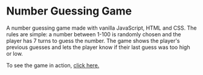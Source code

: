 # Number Guessing Game
A number guessing game made with vanilla JavaScript, HTML and CSS. The rules are simple: a number between 1-100 is randomly chosen and the player has 7 turns to guess the number. The game shows the player's previous guesses
and lets the player know if their last guess was too high or low.  

To see the game in action, <a href="#"> click here. 

